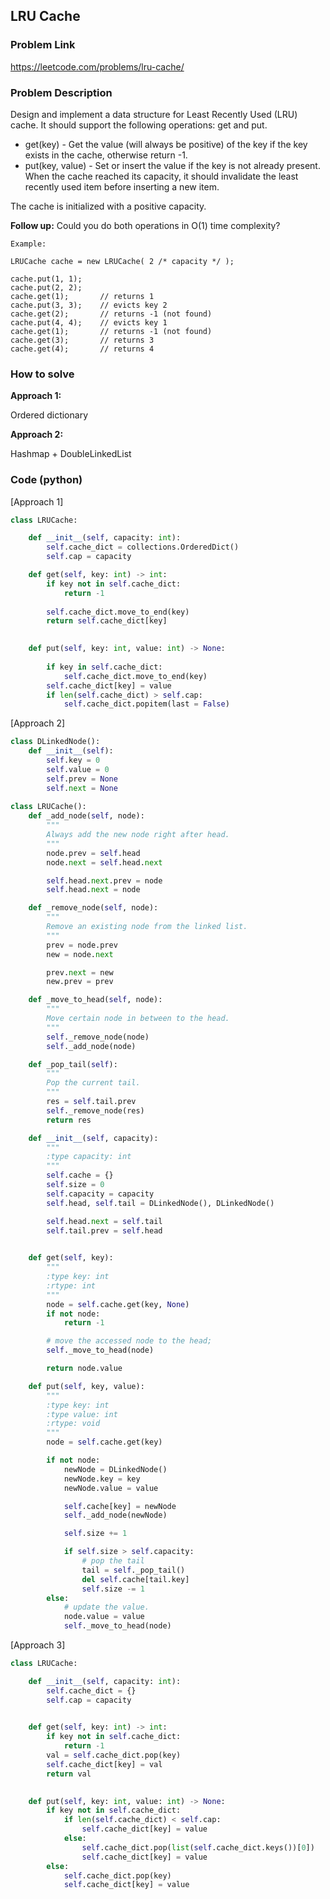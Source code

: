## LRU Cache

### Problem Link

https://leetcode.com/problems/lru-cache/

### Problem Description 

Design and implement a data structure for Least Recently Used (LRU) cache. It should support the following operations: get and put.

* get(key) - Get the value (will always be positive) of the key if the key exists in the cache, otherwise return -1.
* put(key, value) - Set or insert the value if the key is not already present. When the cache reached its capacity, it should invalidate the least recently used item before inserting a new item.

The cache is initialized with a positive capacity.

**Follow up:**
Could you do both operations in O(1) time complexity?

```
Example: 

LRUCache cache = new LRUCache( 2 /* capacity */ );

cache.put(1, 1);
cache.put(2, 2);
cache.get(1);       // returns 1
cache.put(3, 3);    // evicts key 2
cache.get(2);       // returns -1 (not found)
cache.put(4, 4);    // evicts key 1
cache.get(1);       // returns -1 (not found)
cache.get(3);       // returns 3
cache.get(4);       // returns 4

```

### How to solve 

**Approach 1:** 

Ordered dictionary

**Approach 2:** 

Hashmap + DoubleLinkedList


### Code (python)

[Approach 1]

```python
class LRUCache:

    def __init__(self, capacity: int):
        self.cache_dict = collections.OrderedDict()
        self.cap = capacity

    def get(self, key: int) -> int:
        if key not in self.cache_dict:
            return -1
        
        self.cache_dict.move_to_end(key)
        return self.cache_dict[key]
        

    def put(self, key: int, value: int) -> None:
        
        if key in self.cache_dict:
            self.cache_dict.move_to_end(key)
        self.cache_dict[key] = value
        if len(self.cache_dict) > self.cap:
            self.cache_dict.popitem(last = False)
```

[Approach 2]

```python
class DLinkedNode(): 
    def __init__(self):
        self.key = 0
        self.value = 0
        self.prev = None
        self.next = None
            
class LRUCache():
    def _add_node(self, node):
        """
        Always add the new node right after head.
        """
        node.prev = self.head
        node.next = self.head.next

        self.head.next.prev = node
        self.head.next = node

    def _remove_node(self, node):
        """
        Remove an existing node from the linked list.
        """
        prev = node.prev
        new = node.next

        prev.next = new
        new.prev = prev

    def _move_to_head(self, node):
        """
        Move certain node in between to the head.
        """
        self._remove_node(node)
        self._add_node(node)

    def _pop_tail(self):
        """
        Pop the current tail.
        """
        res = self.tail.prev
        self._remove_node(res)
        return res

    def __init__(self, capacity):
        """
        :type capacity: int
        """
        self.cache = {}
        self.size = 0
        self.capacity = capacity
        self.head, self.tail = DLinkedNode(), DLinkedNode()

        self.head.next = self.tail
        self.tail.prev = self.head
        

    def get(self, key):
        """
        :type key: int
        :rtype: int
        """
        node = self.cache.get(key, None)
        if not node:
            return -1

        # move the accessed node to the head;
        self._move_to_head(node)

        return node.value

    def put(self, key, value):
        """
        :type key: int
        :type value: int
        :rtype: void
        """
        node = self.cache.get(key)

        if not node: 
            newNode = DLinkedNode()
            newNode.key = key
            newNode.value = value

            self.cache[key] = newNode
            self._add_node(newNode)

            self.size += 1

            if self.size > self.capacity:
                # pop the tail
                tail = self._pop_tail()
                del self.cache[tail.key]
                self.size -= 1
        else:
            # update the value.
            node.value = value
            self._move_to_head(node)
```

[Approach 3]

```python
class LRUCache:

    def __init__(self, capacity: int):
        self.cache_dict = {}
        self.cap = capacity
            

    def get(self, key: int) -> int:
        if key not in self.cache_dict:
            return -1
        val = self.cache_dict.pop(key)
        self.cache_dict[key] = val
        return val
        

    def put(self, key: int, value: int) -> None:
        if key not in self.cache_dict:
            if len(self.cache_dict) < self.cap:
                self.cache_dict[key] = value
            else:
                self.cache_dict.pop(list(self.cache_dict.keys())[0])
                self.cache_dict[key] = value
        else:
            self.cache_dict.pop(key)
            self.cache_dict[key] = value
```